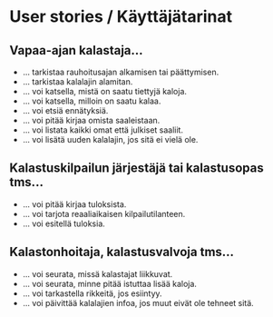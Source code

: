 # User stories / Käyttäjätarinat

## Vapaa-ajan kalastaja...

  - ... tarkistaa rauhoitusajan alkamisen tai päättymisen.
  - ... tarkistaa kalalajin alamitan.
  - ... voi katsella, mistä on saatu tiettyjä kaloja.
  - ... voi katsella, milloin on saatu kalaa.
  - ... voi etsiä ennätyksiä.
  - ... voi pitää kirjaa omista saaleistaan.
  - ... voi listata kaikki omat että julkiset saaliit.
  - ... voi lisätä uuden kalalajin, jos sitä ei vielä ole.

## Kalastuskilpailun järjestäjä tai kalastusopas tms...

  - ... voi pitää kirjaa tuloksista.
  - ... voi tarjota reaaliaikaisen kilpailutilanteen.
  - ... voi esitellä tuloksia.


## Kalastonhoitaja, kalastusvalvoja tms...

  - ... voi seurata, missä kalastajat liikkuvat.
  - ... voi seurata, minne pitää istuttaa lisää kaloja.
  - ... voi tarkastella rikkeitä, jos esiintyy.
  - ... voi päivittää kalalajien infoa, jos muut eivät ole tehneet sitä.
